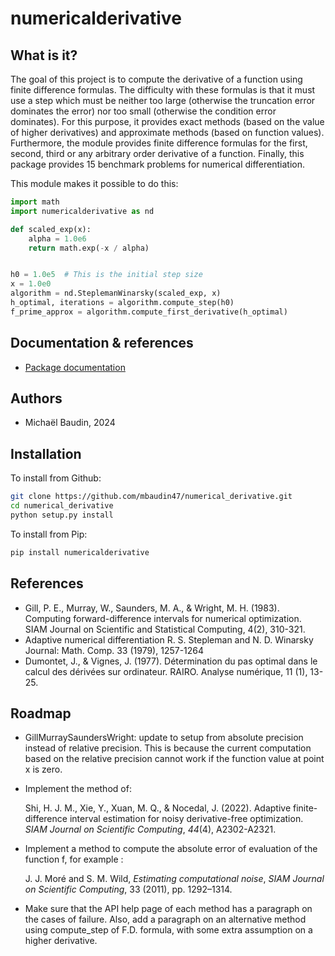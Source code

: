# numericalderivative

## What is it?

The goal of this project is to compute the derivative of a function
using finite difference formulas.
The difficulty with these formulas is that it must use a 
step which must be neither too large (otherwise the truncation error dominates 
the error) nor too small (otherwise the condition error dominates).
For this purpose, it provides exact methods (based on the value 
of higher derivatives) and approximate methods (based on function values).
Furthermore, the module provides finite difference formulas for the 
first, second, third or any arbitrary order derivative of a function.
Finally, this package provides 15 benchmark problems for numerical
differentiation.

This module makes it possible to do this:

```python
import math
import numericalderivative as nd

def scaled_exp(x):
    alpha = 1.0e6
    return math.exp(-x / alpha)


h0 = 1.0e5  # This is the initial step size
x = 1.0e0
algorithm = nd.SteplemanWinarsky(scaled_exp, x)
h_optimal, iterations = algorithm.compute_step(h0)
f_prime_approx = algorithm.compute_first_derivative(h_optimal)
```

## Documentation & references

- [Package documentation](https://mbaudin47.github.io/numericalderivative/main/index.html)

## Authors

* Michaël Baudin, 2024

## Installation

To install from Github:

```bash
git clone https://github.com/mbaudin47/numerical_derivative.git
cd numerical_derivative
python setup.py install
```

To install from Pip:

```bash
pip install numericalderivative
```

## References
- Gill, P. E., Murray, W., Saunders, M. A., & Wright, M. H. (1983). 
  Computing forward-difference intervals for numerical optimization. 
  SIAM Journal on Scientific and Statistical Computing, 4(2), 310-321.
- Adaptive numerical differentiation
  R. S. Stepleman and N. D. Winarsky
  Journal: Math. Comp. 33 (1979), 1257-1264 
- Dumontet, J., & Vignes, J. (1977). 
  Détermination du pas optimal dans le calcul des dérivées sur ordinateur. 
  RAIRO. Analyse numérique, 11 (1), 13-25.

## Roadmap
- GillMurraySaundersWright: update to setup from absolute precision instead
  of relative precision.
  This is because the current computation based on the relative precision
  cannot work if the function value at point x is zero.
- Implement the method of:

    Shi, H. J. M., Xie, Y., Xuan, M. Q., & Nocedal, J. (2022). 
    Adaptive finite-difference interval estimation for noisy 
    derivative-free optimization. _SIAM Journal on Scientific Computing_, 
    _44_(4), A2302-A2321.

- Implement a method to compute the absolute error of evaluation of the function f, 
  for example :

    J. J. Moré and S. M. Wild, _Estimating computational noise_, 
    _SIAM Journal on Scientific Computing_, 33 (2011), pp. 1292–1314.

- Make sure that the API help page of each method has a paragraph on the
  cases of failure.
  Also, add a paragraph on an alternative method using compute_step of F.D.
  formula, with some extra assumption on a higher derivative.
